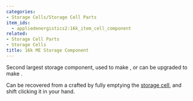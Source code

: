 ```yaml
---
categories:
- Storage Cells/Storage Cell Parts
item_ids:
  - appliedenergistics2:16k_item_cell_component
related:
- Storage Cell Parts
- Storage Cells
title: 16k ME Storage Component
---
```


Second largest storage component, used to make <ItemLink
id="appliedenergistics2:16k_item_storage_cell"/>, or can be upgraded to
make <ItemLink id="appliedenergistics2:64k_item_cell_component"/>.

Can be recovered from a crafted <ItemLink id="appliedenergistics2:16k_item_storage_cell"/> by fully emptying the
[storage cell](../../storage-cells.md), and shift clicking it in your hand.

<RecipeFor id="appliedenergistics2:16k_item_cell_component"/>
